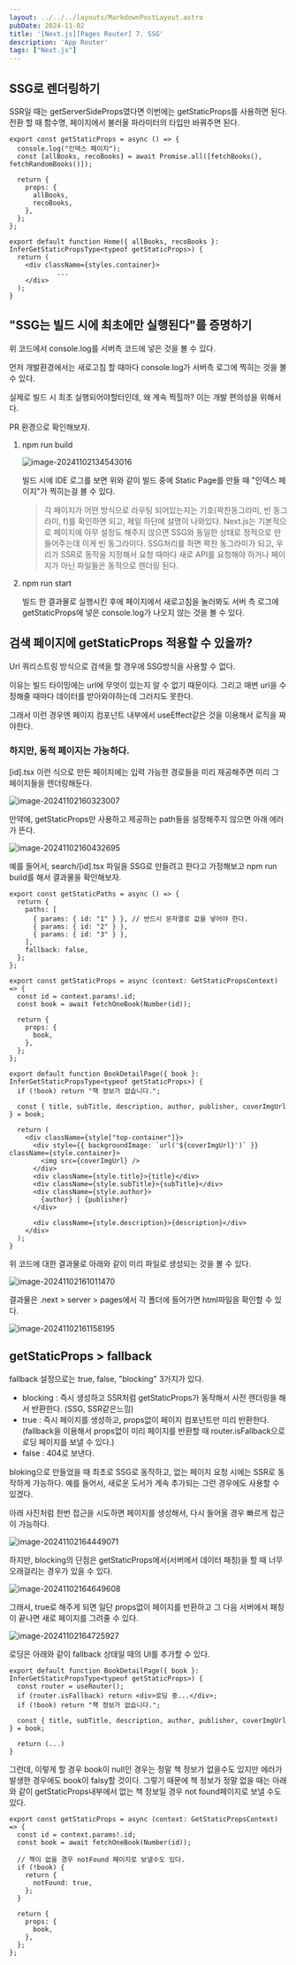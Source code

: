 ```yaml
---
layout: ../../../layouts/MarkdownPostLayout.astro
pubDate: 2024-11-02
title: '[Next.js][Pages Router] 7. SSG'
description: 'App Router'
tags: ["Next.js"]
---
```




## SSG로 렌더링하기

SSR일 때는 getServerSideProps였다면 이번에는 getStaticProps를 사용하면 된다.
전환 할 때 함수명, 페이지에서 불러올 파라미터의 타입만 바꿔주면 된다.

```tsx
export const getStaticProps = async () => {
  console.log("인덱스 페이지");
  const [allBooks, recoBooks] = await Promise.all([fetchBooks(), fetchRandomBooks()]);

  return {
    props: {
      allBooks,
      recoBooks,
    },
  };
};

export default function Home({ allBooks, recoBooks }: InferGetStaticPropsType<typeof getStaticProps>) {
  return (
    <div className={styles.container}>
			...
    </div>
  );
}
```



## "SSG는 빌드 시에 최초에만 실행된다"를 증명하기

위 코드에서 console.log를 서버측 코드에 넣은 것을 볼 수 있다.

먼저 개발환경에서는 새로고침 할 때마다 console.log가 서버측 로그에 찍히는 것을 볼 수 있다.

실제로 빌드 시 최초 실행되어야할터인데, 왜 계속 찍힐까? 이는 개발 편의성을 위해서다.

PR 환경으로 확인해보자.

1. npm run build

   ![image-20241102134543016](../images/image-20241102134543016.png)

   빌드 시에 IDE 로그를 보면 위와 같이 빌드 중에 Static Page를 만들 때 "인덱스 페이지"가 찍히는걸 볼 수 있다.

   > 각 페이지가 어떤 방식으로 라우팅 되어있는지는 기호(꽉찬동그라미, 빈 동그라미, f)를 확인하면 되고, 제일 하단에 설명이 나와있다. Next.js는 기본적으로 페이지에 아무 설정도 해주지 않으면 SSG와 동일한 상태로 정적으로 만들어주는데 이게 빈 동그라미다. SSG처리를 하면 꽉찬 동그라미가 되고, 우리가 SSR로 동작을 지정해서 요청 때마다 새로 API를 요청해야 하거나 페이지가 아닌 파일들은 동적으로 렌더링 된다.

2. npm run start

   빌드 한 결과물로 실행시킨 후에 페이지에서 새로고침을 눌러봐도 서버 측 로그에 getStaticProps에 넣은 console.log가 나오지 않는 것을 볼 수 있다.



## 검색 페이지에 getStaticProps 적용할 수 있을까?

Url 쿼리스트링 방식으로 검색을 할 경우에 SSG방식을 사용할 수 없다.

이유는 빌드 타이밍에는 url에 무엇이 있는지 알 수 없기 때문이다. 그리고 매번 url을 수정해줄 때마다 데이터를 받아와야하는데 그러지도 못한다.

그래서 이런 경우엔 페이지 컴포넌트 내부에서 useEffect같은 것을 이용해서 로직을 짜야한다.



### 하지만, 동적 페이지는 가능하다.

[id].tsx 이런 식으로 만든 페이지에는 입력 가능한 경로들을 미리 제공해주면 미리 그 페이지들을 렌더링해둔다.

![image-20241102160323007](../images/image-20241102160323007.png)

만약에, getStaticProps만 사용하고 제공하는 path들을 설정해주지 않으면 아래 에러가 뜬다.

![image-20241102160432695](../images/image-20241102160432695.png)



예를 들어서, search/[id].tsx 파일을 SSG로 만들려고 한다고 가정해보고 npm run build를 해서 결과물을 확인해보자.

```tsx
export const getStaticPaths = async () => {
  return {
    paths: [
      { params: { id: "1" } }, // 반드시 문자열로 값을 넣어야 한다.
      { params: { id: "2" } },
      { params: { id: "3" } },
    ],
    fallback: false,
  };
};

export const getStaticProps = async (context: GetStaticPropsContext) => {
  const id = context.params!.id;
  const book = await fetchOneBook(Number(id));

  return {
    props: {
      book,
    },
  };
};

export default function BookDetailPage({ book }: InferGetStaticPropsType<typeof getStaticProps>) {
  if (!book) return "책 정보가 없습니다.";

  const { title, subTitle, description, author, publisher, coverImgUrl } = book;

  return (
    <div className={style["top-container"]}>
      <div style={{ backgroundImage: `url('${coverImgUrl}')` }} className={style.container}>
        <img src={coverImgUrl} />
      </div>
      <div className={style.title}>{title}</div>
      <div className={style.subTitle}>{subTitle}</div>
      <div className={style.author}>
        {author} | {publisher}
      </div>

      <div className={style.description}>{description}</div>
    </div>
  );
}
```

위 코드에 대한 결과물로 아래와 같이 미리 파일로 생성되는 것을 볼 수 있다.

![image-20241102161011470](../images/image-20241102161011470.png)

결과물은 .next > server > pages에서 각 폴더에 들어가면 html파일을 확인할 수 있다.

![image-20241102161158195](../images/image-20241102161158195.png)



## getStaticProps > fallback

fallback 설정으로는 true, false, "blocking" 3가지가 있다.

- blocking : 즉시 생성하고 SSR처럼 getStaticProps가 동작해서 사전 렌더링을 해서 반환한다. (SSG, SSR같은느낌)
- true : 즉시 페이지를 생성하고, props없이 페이지 컴포넌트만 미리 반환한다. (fallback을 이용해서 props없이 미리 페이지를 반환할 때 router.isFallback으로 로딩 페이지를 보낼 수 있다.)
- false : 404로 보낸다.



bloking으로 만들었을 때 최초로 SSG로 동작하고, 없는 페이지 요청 시에는 SSR로 동작하게 가능하다. 예를 들어서, 새로운 도서가 계속 추가되는 그런 경우에도 사용할 수 있겠다.

아래 사진처럼 한번 접근을 시도하면 페이지를 생성해서, 다시 들어올 경우 빠르게 접근이 가능하다.

![image-20241102164449071](../images/image-20241102164449071.png)



하지만, blocking의 단점은 getStaticProps에서(서버에서 데이터 패칭)을 할 때 너무 오래걸리는 경우가 있을 수 있다.

![image-20241102164649608](../images/image-20241102164649608.png)



그래서, true로 해주게 되면 일단 props없이 페이지를 반환하고 그 다음 서버에서 패칭이 끝나면 새로 페이지를 그려줄 수 있다.

![image-20241102164725927](../images/image-20241102164725927.png)



로딩은 아래와 같이 fallback 상태일 때의 UI를 추가할 수 있다.

```tsx
export default function BookDetailPage({ book }: InferGetStaticPropsType<typeof getStaticProps>) {
  const router = useRouter();
  if (router.isFallback) return <div>로딩 중...</div>;
  if (!book) return "책 정보가 없습니다.";

  const { title, subTitle, description, author, publisher, coverImgUrl } = book;

  return (...)
}
```



그런데, 이렇게 할 경우 book이 null인 경우는 정말 책 정보가 없을수도 있지만 에러가 발생한 경우에도 book이 falsy할 것이다. 그렇기 때문에 책 정보가 정말 없을 때는 아래와 같이 getStaticProps내부에서 없는 책 정보일 경우 not found페이지로 보낼 수도 있다.

```tsx
export const getStaticProps = async (context: GetStaticPropsContext) => {
  const id = context.params!.id;
  const book = await fetchOneBook(Number(id));

  // 책이 없을 경우 notFound 페이지로 보낼수도 있다.
  if (!book) {
    return {
      notFound: true,
    };
  }

  return {
    props: {
      book,
    },
  };
};
```

